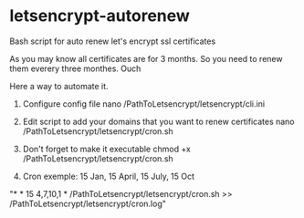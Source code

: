 # letsencrypt-autorenew
Bash script for auto renew let's encrypt ssl certificates

As you may know all certificates are for 3 months.
So you need to renew them everery three monthes. Ouch

Here a way to automate it.

1) Configure config file
nano /PathToLetsencrypt/letsencrypt/cli.ini

2) Edit script to add your domains that you want to renew certificates
nano /PathToLetsencrypt/letsencrypt/cron.sh

3) Don't forget to make it executable
chmod +x /PathToLetsencrypt/letsencrypt/cron.sh

4) Cron exemple: 15 Jan, 15 April, 15 July, 15 Oct 

"* * 15 4,7,10,1 * /PathToLetsencrypt/letsencrypt/cron.sh >> /PathToLetsencrypt/letsencrypt/cron.log"

